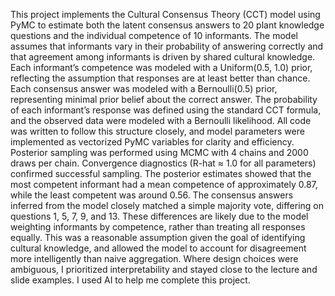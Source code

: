 This project implements the Cultural Consensus Theory (CCT) model using PyMC to estimate both the latent consensus answers to 20 plant knowledge questions and the individual competence of 10 informants. The model assumes that informants vary in their probability of answering correctly and that agreement among informants is driven by shared cultural knowledge. Each informant’s competence was modeled with a Uniform(0.5, 1.0) prior, reflecting the assumption that responses are at least better than chance. Each consensus answer was modeled with a Bernoulli(0.5) prior, representing minimal prior belief about the correct answer. The probability of each informant’s response was defined using the standard CCT formula, and the observed data were modeled with a Bernoulli likelihood. All code was written to follow this structure closely, and model parameters were implemented as vectorized PyMC variables for clarity and efficiency.
Posterior sampling was performed using MCMC with 4 chains and 2000 draws per chain. Convergence diagnostics (R-hat ≈ 1.0 for all parameters) confirmed successful sampling. The posterior estimates showed that the most competent informant had a mean competence of approximately 0.87, while the least competent was around 0.56. The consensus answers inferred from the model closely matched a simple majority vote, differing on questions 1, 5, 7, 9, and 13. These differences are likely due to the model weighting informants by competence, rather than treating all responses equally. This was a reasonable assumption given the goal of identifying cultural knowledge, and allowed the model to account for disagreement more intelligently than naive aggregation. Where design choices were ambiguous, I prioritized interpretability and stayed close to the lecture and slide examples. I used AI to help me complete this project.